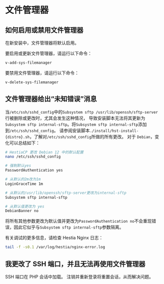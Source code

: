 # 文件管理器

## 如何启用或禁用文件管理器

在新安装中，文件管理器将默认启用。

要启用或更新文件管理器，请运行以下命令：

```bash
v-add-sys-filemanager
```

要禁用文件管理器，请运行以下命令：

```bash
v-delete-sys-filemanager
```

## 文件管理器给出“未知错误”消息

当`/etc/ssh/sshd_config`中的`Subsystem sftp /usr/lib/openssh/sftp-server`行被删除或更改时，尤其会发生这种情况，
导致安装脚本无法将其更新为`Subsystem sftp internal-sftp`。将`Subsystem sftp internal-sftp`添加到`/etc/ssh/sshd_config`。
请参阅安装脚本`./install/hst-install-{distro}.sh`，了解对`/etc/ssh/sshd_config`所做的所有更改。 对于 `Debian`，变化可以总结如下：

```bash
# HestiaCP 更改 Debian 12 中的默认配置 
nano /etc/ssh/sshd_config

# 强制默认yes
PasswordAuthentication yes

# 从默认的2m改为1m
LoginGraceTime 1m

# 从默认的/usr/lib/openssh/sftp-server更改为internal-sftp
Subsystem sftp internal-sftp

# 从默认值更改为 yes
DebianBanner no
```

将所有其他参数更改为默认值并更改为`PasswordAuthentication no`不会重现错误，因此它似乎与`Subsystem sftp internal-sftp`参数隔离。

有关调试的更多信息，请检查 Hestia Nginx 日志：

```bash
tail -f -s0.1 /var/log/hestia/nginx-error.log
```

## 我更改了 SSH 端口，并且无法再使用文件管理器

SSH 端口在 PHP 会话中加载。 注销并重新登录将重置会话，从而解决问题。
